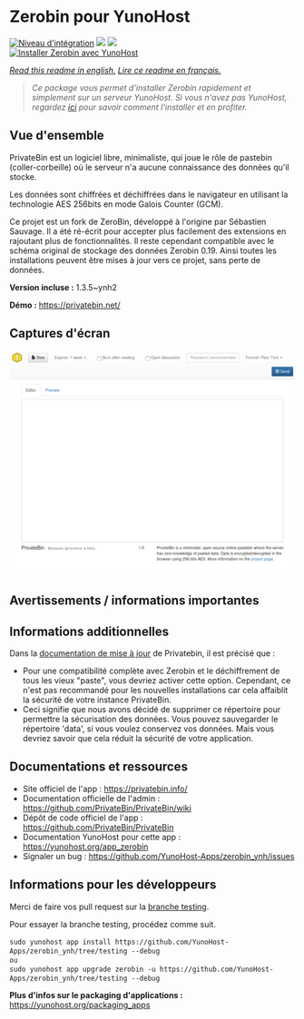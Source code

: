 # Zerobin pour YunoHost

[![Niveau d'intégration](https://dash.yunohost.org/integration/zerobin.svg)](https://dash.yunohost.org/appci/app/zerobin) ![](https://ci-apps.yunohost.org/ci/badges/zerobin.status.svg) ![](https://ci-apps.yunohost.org/ci/badges/zerobin.maintain.svg)  
[![Installer Zerobin avec YunoHost](https://install-app.yunohost.org/install-with-yunohost.svg)](https://install-app.yunohost.org/?app=zerobin)

*[Read this readme in english.](./README.md)*
*[Lire ce readme en français.](./README_fr.md)*

> *Ce package vous permet d'installer Zerobin rapidement et simplement sur un serveur YunoHost.
Si vous n'avez pas YunoHost, regardez [ici](https://yunohost.org/#/install) pour savoir comment l'installer et en profiter.*

## Vue d'ensemble

PrivateBin est un logiciel libre, minimaliste, qui joue le rôle de pastebin (coller-corbeille) où le serveur n'a aucune connaissance des données qu'il stocke.

Les données sont chiffrées et déchiffrées dans le navigateur en utilisant la technologie AES 256bits en mode Galois Counter (GCM).

Ce projet est un fork de ZeroBin, développé à l'origine par Sébastien Sauvage. Il a été ré-écrit pour accepter plus facilement des extensions en rajoutant plus de fonctionnalités. 
Il reste cependant compatible avec le schéma original de stockage des données Zerobin 0.19. Ainsi toutes les installations peuvent être mises à jour vers ce projet, sans perte de données.


**Version incluse :** 1.3.5~ynh2

**Démo :** https://privatebin.net/

## Captures d'écran

![](./doc/screenshots/screenshot.png)

## Avertissements / informations importantes

## Informations additionnelles

Dans la [documentation de mise à jour](https://github.com/PrivateBin/PrivateBin/wiki/Configuration#zerobincompatibility) de Privatebin, il est précisé que :
* Pour une compatibilité complète avec Zerobin et le déchiffrement de tous les vieux "paste", vous devriez activer cette option. Cependant, ce n'est pas recommandé pour les nouvelles installations car cela affaiblit la sécurité de votre instance PrivateBin.
* Ceci signifie que nous avons décidé de supprimer ce répertoire pour permettre la sécurisation des données. Vous pouvez sauvegarder le répertoire 'data', si vous voulez conservez vos données. Mais vous devriez savoir que cela réduit la sécurité de votre application.

## Documentations et ressources

* Site officiel de l'app : https://privatebin.info/
* Documentation officielle de l'admin : https://github.com/PrivateBin/PrivateBin/wiki
* Dépôt de code officiel de l'app : https://github.com/PrivateBin/PrivateBin
* Documentation YunoHost pour cette app : https://yunohost.org/app_zerobin
* Signaler un bug : https://github.com/YunoHost-Apps/zerobin_ynh/issues

## Informations pour les développeurs

Merci de faire vos pull request sur la [branche testing](https://github.com/YunoHost-Apps/zerobin_ynh/tree/testing).

Pour essayer la branche testing, procédez comme suit.
```
sudo yunohost app install https://github.com/YunoHost-Apps/zerobin_ynh/tree/testing --debug
ou
sudo yunohost app upgrade zerobin -u https://github.com/YunoHost-Apps/zerobin_ynh/tree/testing --debug
```

**Plus d'infos sur le packaging d'applications :** https://yunohost.org/packaging_apps